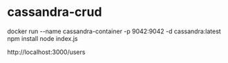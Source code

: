 # cassandra-crud

docker run --name cassandra-container -p 9042:9042 -d cassandra:latest
npm install
node index.js

http://localhost:3000/users
